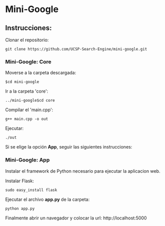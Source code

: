 # Mini-Google

## Instrucciones:

Clonar el repositorio:
```
git clone https://github.com/UCSP-Search-Engine/mini-google.git
```
### Mini-Google: Core
Moverse a la carpeta descargada:
```
$cd mini-google
```

Ir a la carpeta 'core':
```
../mini-google$cd core
```
Compilar el 'main.cpp':
```
g++ main.cpp -o out
```
Ejecutar:
```
./out
```
Si se elige la opción **App**, seguir las siguientes instrucciones:

### Mini-Google: App

Instalar el framework de Python necesario para ejecutar la aplicacion web.

Instalar Flask:

```
sudo easy_install flask
```
Ejecutar el archivo **app.py** de la carpeta:

```
python app.py
```

Finalmente abrir un navegador y colocar la url: http://localhost:5000

